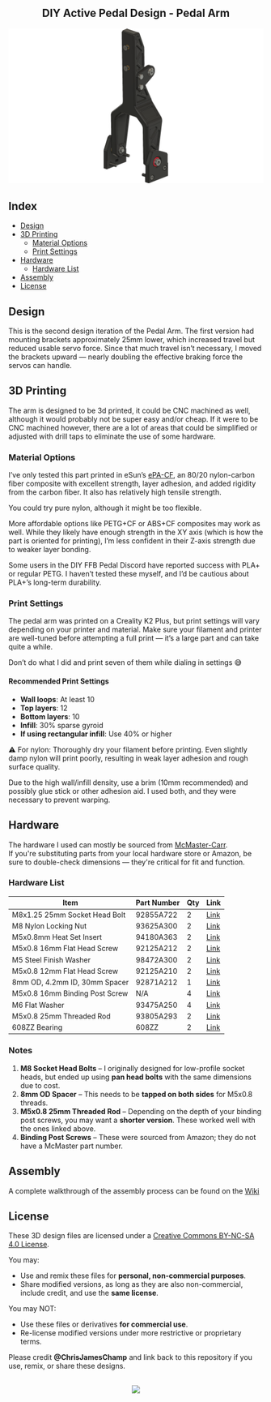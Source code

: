 <h2 align="center">DIY Active Pedal Design - Pedal Arm</h2>
<div align="center">
  <img width="800" alt="Header" src="https://github.com/chrisjameschamp/DIY-Active-Pedal-Design/blob/main/Design%20Files/Pedal%20Arm/Images/Champ_PedalArm_V3.png">
</div>

## Index

- [Design](#design)
- [3D Printing](#3d-printing)
   - [Material Options](#material-options)
   - [Print Settings](#print-settings)
- [Hardware](#hardware)
   - [Hardware List](#hardware-list)
- [Assembly](#assembly)
- [License](#license)

## Design

This is the second design iteration of the Pedal Arm. The first version had mounting brackets approximately 25mm lower, which increased travel but reduced usable servo force. Since that much travel isn’t necessary, I moved the brackets upward — nearly doubling the effective braking force the servos can handle.

## 3D Printing

The arm is designed to be 3d printed, it could be CNC machined as well, although it would probably not be super easy and/or cheap.  If it were to be CNC machined however, there are a lot of areas that could be simplified or adjusted with drill taps to eliminate the use of some hardware.

### Material Options

I’ve only tested this part printed in eSun’s [ePA-CF](https://a.co/d/0XDH10W), an 80/20 nylon-carbon fiber composite with excellent strength, layer adhesion, and added rigidity from the carbon fiber. It also has relatively high tensile strength.

You could try pure nylon, although it might be too flexible.

More affordable options like PETG+CF or ABS+CF composites may work as well. While they likely have enough strength in the XY axis (which is how the part is oriented for printing), I’m less confident in their Z-axis strength due to weaker layer bonding.

Some users in the DIY FFB Pedal Discord have reported success with PLA+ or regular PETG. I haven’t tested these myself, and I’d be cautious about PLA+’s long-term durability.

### Print Settings

The pedal arm was printed on a Creality K2 Plus, but print settings will vary depending on your printer and material. Make sure your filament and printer are well-tuned before attempting a full print — it’s a large part and can take quite a while.

Don’t do what I did and print seven of them while dialing in settings 😅

#### Recommended Print Settings

- **Wall loops**: At least 10
- **Top layers**: 12
- **Bottom layers**: 10
- **Infill**: 30% sparse gyroid
- **If using rectangular infill**: Use 40% or higher

⚠️ For nylon:
Thoroughly dry your filament before printing. Even slightly damp nylon will print poorly, resulting in weak layer adhesion and rough surface quality.

Due to the high wall/infill density, use a brim (10mm recommended) and possibly glue stick or other adhesion aid. I used both, and they were necessary to prevent warping.

## Hardware

The hardware I used can mostly be sourced from [McMaster-Carr](https://www.mcmaster.com/).  
If you're substituting parts from your local hardware store or Amazon, be sure to double-check dimensions — they're critical for fit and function.

### Hardware List

| **Item**                        | **Part Number** | **Qty** | **Link** |
|---------------------------------|-----------------|---------|----------|
| M8x1.25 25mm Socket Head Bolt   | 92855A722       | 2       | [Link](https://www.mcmaster.com/92855A722/) |
| M8 Nylon Locking Nut            | 93625A300       | 2       | [Link](https://www.mcmaster.com/93625A300/) |
| M5x0.8mm Heat Set Insert        | 94180A363       | 2       | [Link](https://www.mcmaster.com/94180A363/) |
| M5x0.8 16mm Flat Head Screw     | 92125A212       | 2       | [Link](https://www.mcmaster.com/92125A212/) |
| M5 Steel Finish Washer          | 98472A300       | 2       | [Link](https://www.mcmaster.com/98472A300/) |
| M5x0.8 12mm Flat Head Screw     | 92125A210       | 2       | [Link](https://www.mcmaster.com/92125A210/) |
| 8mm OD, 4.2mm ID, 30mm Spacer   | 92871A212       | 1       | [Link](https://www.mcmaster.com/92871A212/) |
| M5x0.8 16mm Binding Post Screw  | N/A             | 4       | [Link](https://a.co/d/4SsfVXW) |
| M6 Flat Washer                  | 93475A250       | 4       | [Link](https://www.mcmaster.com/93475A250/) |
| M5x0.8 25mm Threaded Rod        | 93805A293       | 2       | [Link](https://www.mcmaster.com/93805A293/) |
| 608ZZ Bearing                   | 608ZZ           | 2       | [Link](https://a.co/d/8xCCTFy) |

### Notes

1. **M8 Socket Head Bolts** – I originally designed for low-profile socket heads, but ended up using **pan head bolts** with the same dimensions due to cost.
2. **8mm OD Spacer** – This needs to be **tapped on both sides** for M5x0.8 threads.
3. **M5x0.8 25mm Threaded Rod** – Depending on the depth of your binding post screws, you may want a **shorter version**. These worked well with the ones linked above.
4. **Binding Post Screws** – These were sourced from Amazon; they do not have a McMaster part number.


## Assembly

A complete walkthrough of the assembly process can be found on the [Wiki](https://github.com/chrisjameschamp/DIY-Active-Pedal-Design/wiki/)

## License

These 3D design files are licensed under a [Creative Commons BY-NC-SA 4.0 License](https://creativecommons.org/licenses/by-nc-sa/4.0/).

You may:
- Use and remix these files for **personal, non-commercial purposes**.
- Share modified versions, as long as they are also non-commercial, include credit, and use the **same license**.

You may NOT:
- Use these files or derivatives **for commercial use**.
- Re-license modified versions under more restrictive or proprietary terms.

Please credit **@ChrisJamesChamp** and link back to this repository if you use, remix, or share these designs.

##

<div align="center">
  <a href="https://paypal.me/Champeau?country.x=US&locale.x=en_US"><img src="https://img.shields.io/badge/Buy_Me_A_Coffee-FFDD00?style=for-the-badge&logo=buy-me-a-coffee&logoColor=black"></a>
</div>